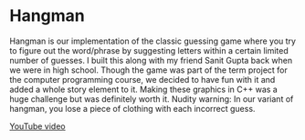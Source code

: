 # Hangman
Hangman is our implementation of the classic guessing game where you try to figure out the word/phrase by suggesting letters within a certain limited number of guesses. I built this along with my friend Sanit Gupta back when we were in high school. Though the game was part of the term project for the computer programming course, we decided to have fun with it and added a whole story element to it. Making these graphics in C++ was a huge challenge but was definitely worth it. Nudity warning: In our variant of hangman, you lose a piece of clothing with each incorrect guess.

[YouTube video](https://www.youtube.com/watch?v=QKovBjjcp3A)
